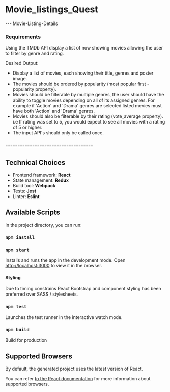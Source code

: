 # Movie_listings_Quest
--- Movie-Listing-Details

### Requirements
Using the TMDb API display a list of now showing movies allowing the user to filter by genre and rating.

Desired Output:
- Display a list of movies, each showing their title, genres and poster image.
- The movies should be ordered by popularity (most popular first - popularity property).
- Movies should be filterable by multiple genres, the user should have the ability to toggle movies depending on all of its assigned genres. For example if 'Action' and 'Drama' genres are selected listed movies must have both 'Action' and 'Drama' genres.
- Movies should also be filterable by their rating (vote_average property). i.e If rating was set to 5, you would expect to see all movies with a rating of 5 or higher.
- The input API's should only be called once.

### ------------*****------------*****------------

## Technical Choices
- Frontend framework: **React**
- State management: **Redux**
- Build tool: **Webpack**
- Tests: **Jest**
- Linter: **Eslint**

## Available Scripts

In the project directory, you can run:

### `npm install`
### `npm start`

Installs and runs the app in the development mode.
Open [http://localhost:3000](http://localhost:3000) to view it in the browser.

#### Styling
Due to timing constrains React Bootstrap and component styling has been preferred over SASS / stylesheets.

### `npm test`

Launches the test runner in the interactive watch mode.

### `npm build`

Build for production

## Supported Browsers

By default, the generated project uses the latest version of React.

You can refer [to the React documentation](https://reactjs.org/docs/react-dom.html#browser-support) for more information about supported browsers.


